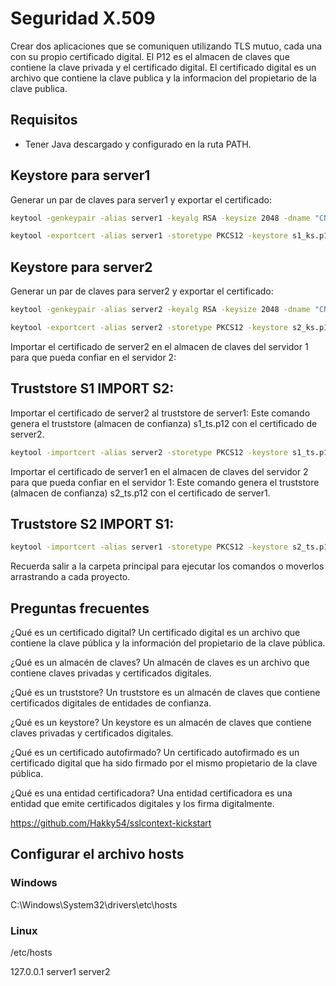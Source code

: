 
# Seguridad X.509

Crear dos aplicaciones que se comuniquen utilizando TLS mutuo, cada una con su propio certificado digital.
El P12 es el almacen de claves que contiene la clave privada y el certificado digital.
El certificado digital es un archivo que contiene la clave publica y la informacion del propietario de la clave publica.


## Requisitos

- Tener Java descargado y configurado en la ruta PATH.

## Keystore para server1

Generar un par de claves para server1 y exportar el certificado:

```bash
keytool -genkeypair -alias server1 -keyalg RSA -keysize 2048 -dname "CN=server1" -validity 365 -storetype PKCS12 -keystore s1_ks.p12 -storepass admin123

keytool -exportcert -alias server1 -storetype PKCS12 -keystore s1_ks.p12 -file s1_cert.cer -rfc -storepass admin123
```

## Keystore para server2

Generar un par de claves para server2 y exportar el certificado:

```bash
keytool -genkeypair -alias server2 -keyalg RSA -keysize 2048 -dname "CN=server2" -validity 365 -storetype PKCS12 -keystore s2_ks.p12 -storepass admin123

keytool -exportcert -alias server2 -storetype PKCS12 -keystore s2_ks.p12 -file s2_cert.cer -rfc -storepass admin123
```

Importar el certificado de server2 en el almacen de claves del servidor 1 para que pueda confiar en el servidor 2:


## Truststore S1 IMPORT S2:

Importar el certificado de server2 al truststore de server1:
Este comando genera el truststore (almacen de confianza)  s1_ts.p12 con el certificado de server2.
```bash
keytool -importcert -alias server2 -storetype PKCS12 -keystore s1_ts.p12 -file s2_cert.cer -rfc -storepass admin123
```

Importar el certificado de server1 en el almacen de claves del servidor 2 para que pueda confiar en el servidor 1:
Este comando genera el truststore (almacen de confianza) s2_ts.p12 con el certificado de server1.


## Truststore S2 IMPORT S1:
```bash
keytool -importcert -alias server1 -storetype PKCS12 -keystore s2_ts.p12 -file s1_cert.cer -rfc -storepass admin123
```

Recuerda salir a la carpeta principal para ejecutar los comandos o moverlos arrastrando a cada proyecto.


## Preguntas frecuentes

¿Qué es un certificado digital?
Un certificado digital es un archivo que contiene la clave pública y la información del propietario de la clave pública.

¿Qué es un almacén de claves?
Un almacén de claves es un archivo que contiene claves privadas y certificados digitales.

¿Qué es un truststore?
Un truststore es un almacén de claves que contiene certificados digitales de entidades de confianza.

¿Qué es un keystore?
Un keystore es un almacén de claves que contiene claves privadas y certificados digitales.

¿Qué es un certificado autofirmado?
Un certificado autofirmado es un certificado digital que ha sido firmado por el mismo propietario de la clave pública.

¿Qué es una entidad certificadora?
Una entidad certificadora es una entidad que emite certificados digitales y los firma digitalmente.


https://github.com/Hakky54/sslcontext-kickstart


## Configurar el archivo hosts

### Windows
C:\Windows\System32\drivers\etc\hosts

### Linux
/etc/hosts

127.0.0.1 server1 server2
